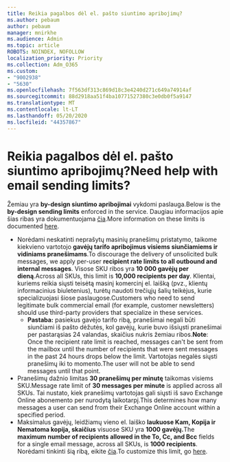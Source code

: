 ```yaml
---
title: Reikia pagalbos dėl el. pašto siuntimo apribojimų?
ms.author: pebaum
author: pebaum
manager: mnirkhe
ms.audience: Admin
ms.topic: article
ROBOTS: NOINDEX, NOFOLLOW
localization_priority: Priority
ms.collection: Adm_O365
ms.custom:
- "9002938"
- "5630"
ms.openlocfilehash: 7f563df313c869d18c3e4240d271c649a74914af
ms.sourcegitcommit: 88d2918aa51f4ba10771527380c3e0db0f5a9147
ms.translationtype: MT
ms.contentlocale: lt-LT
ms.lasthandoff: 05/20/2020
ms.locfileid: "44357867"
---
```

# <a name="need-help-with-email-sending-limits"></a><span data-ttu-id="30af8-102">Reikia pagalbos dėl el. pašto siuntimo apribojimų?</span><span class="sxs-lookup"><span data-stu-id="30af8-102">Need help with email sending limits?</span></span>

<span data-ttu-id="30af8-103">Žemiau yra **by-design siuntimo apribojimai** vykdomi paslauga.</span><span class="sxs-lookup"><span data-stu-id="30af8-103">Below is the **by-design sending limits** enforced in the service.</span></span> <span data-ttu-id="30af8-104">Daugiau informacijos apie šias ribas yra dokumentuojama [čia](https://docs.microsoft.com/office365/servicedescriptions/exchange-online-service-description/exchange-online-limits#receiving-and-sending-limits).</span><span class="sxs-lookup"><span data-stu-id="30af8-104">More information on these limits is documented [here](https://docs.microsoft.com/office365/servicedescriptions/exchange-online-service-description/exchange-online-limits#receiving-and-sending-limits).</span></span>

- <span data-ttu-id="30af8-105">Norėdami neskatinti neprašytų masinių pranešimų pristatymo, taikome kiekvieno vartotojo **gavėjų tarifo apribojimus visiems siunčiamiems ir vidiniams pranešimams**.</span><span class="sxs-lookup"><span data-stu-id="30af8-105">To discourage the delivery of unsolicited bulk messages, we apply per-user **recipient rate limits to all outbound and internal messages**.</span></span> <span data-ttu-id="30af8-106">Visose SKU ribos yra **10 000 gavėjų per dieną**.</span><span class="sxs-lookup"><span data-stu-id="30af8-106">Across all SKUs, this limit is **10,000 recipients per day**.</span></span>  <span data-ttu-id="30af8-107">Klientai, kuriems reikia siųsti teisėtą masinį komercinį el. laišką (pvz., klientų informacinius biuletenius), turėtų naudoti trečiųjų šalių teikėjus, kurie specializuojasi šiose paslaugose.</span><span class="sxs-lookup"><span data-stu-id="30af8-107">Customers who need to send legitimate bulk commercial email (for example, customer newsletters) should use third-party providers that specialize in these services.</span></span>
    - <span data-ttu-id="30af8-108">**Pastaba:** pasiekus gavėjo tarifo ribą, pranešimai negali būti siunčiami iš pašto dėžutės, kol gavėjų, kurie buvo išsiųsti pranešimai per pastarąsias 24 valandas, skaičius nukris žemiau ribos.</span><span class="sxs-lookup"><span data-stu-id="30af8-108">**Note**: Once the recipient rate limit is reached, messages can't be sent from the mailbox until the number of recipients that were sent messages in the past 24 hours drops below the limit.</span></span> <span data-ttu-id="30af8-109">Vartotojas negalės siųsti pranešimų iki to momento.</span><span class="sxs-lookup"><span data-stu-id="30af8-109">The user will not be able to send messages until that point.</span></span>
- <span data-ttu-id="30af8-110">Pranešimų dažnio limitas **30 pranešimų per minutę** taikomas visiems SKU.</span><span class="sxs-lookup"><span data-stu-id="30af8-110">Message rate limit of **30 messages per minute** is applied across all SKUs.</span></span> <span data-ttu-id="30af8-111">Tai nustato, kiek pranešimų vartotojas gali siųsti iš savo Exchange Online abonemento per nurodytą laikotarpį.</span><span class="sxs-lookup"><span data-stu-id="30af8-111">This determines how many messages a user can send from their Exchange Online account within a specified period.</span></span>
- <span data-ttu-id="30af8-112">Maksimalus gavėjų, leidžiamų vieno el. laiško **laukuose Kam, Kopija ir Nematoma kopija, skaičius** visuose SKU yra **1000 gavėjų.**</span><span class="sxs-lookup"><span data-stu-id="30af8-112">The **maximum number of recipients allowed in the To, Cc, and Bcc** fields for a single email message, across all SKUs, is **1000 recipients**.</span></span> <span data-ttu-id="30af8-113">Norėdami tinkinti šią ribą, eikite [čia](https://techcommunity.microsoft.com/t5/exchange-team-blog/customizable-recipient-limits-in-office-365/ba-p/1183228).</span><span class="sxs-lookup"><span data-stu-id="30af8-113">To customize this limit, go [here](https://techcommunity.microsoft.com/t5/exchange-team-blog/customizable-recipient-limits-in-office-365/ba-p/1183228).</span></span>

